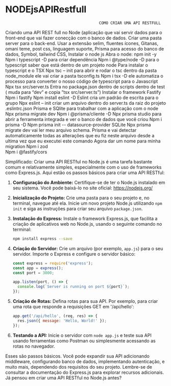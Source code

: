 # NODEjsAPIRestfull
                                             COMO CRIAR UMA API RESTFULL 

Criando uma API REST full no Node (aplicação que vai servir dados para o front-end que vai fazer conecção com o banco de dados.
Criar uma pasta server para o back-end.
Usar a extensão selim, fluentes ícones, Gitanas, omani teme, post css, linguagem suporte, Prisma para acesso do banco de dados, Symbol, tailwind CSS,
Instalar o node js
Abra o node: npm init -y 
Npm i typescript -D para criar dependência
Npm i @type/node -D para o typescript saber que está dentro de um projeto node
Para instalar o typescript e o TSX
Npx tsc – init para abrir e rodar o tsc dentro da pasta node_module ele vai criar a pasta tsconfig.ts
Npm i tsx -D ele automatiza o processo para converter o nosso código de typescript para o Javascript
Npx tsx src/server.ts
Entra no package.json dentro de scripts dentro de test ( muda para “dev” e copia ”tsx src/server.ts”)
Instalar o framework Fastify 
Npm i fastify
Npm install eslint -D          Eslint cria um padrão de escrita para o grupo
Npx eslint – init criar um arquivo dentro do server.ts  da raiz do projeto .eslintrc.json
Prisma e SQlite para trabalhar com a aplicação com o node
Npx prisma migrate dev
Npm i @prisma/cliente -D
Npx prisma studio para abrir a ferramenta integrada e ver o banco de dados que você criou
Npm i prisma -D
Npm prisma init --  datasource-provider SQLite
Npx prisma migrate dev  vai ler meu arquivo schema. Prisma e vai detectar automaticamente todas as alterações que eu fiz neste arquivo desde a ultima vez que eu executei este comando Agora dar um nome para minha migration
Npm i zod   
Npm i @fastify/cors

Simplificado:
Criar uma API RESTful no Node.js é uma tarefa bastante comum e relativamente simples, especialmente com o uso de frameworks como Express.js. Aqui estão os passos básicos para criar uma API RESTful:

1. **Configuração do Ambiente:**
   Certifique-se de ter o Node.js instalado em seu sistema. Você pode baixá-lo no site oficial: https://nodejs.org/

2. **Inicialização do Projeto:**
   Crie uma pasta para o seu projeto e, no terminal, navegue até ela. Inicie um novo projeto Node.js utilizando `npm init` e siga as instruções para criar seu arquivo `package.json`.

3. **Instalação do Express:**
   Instale o framework Express.js, que facilita a criação de aplicativos web no Node.js, usando o seguinte comando no terminal:
   ```bash
   npm install express --save
   ```

4. **Criação do Servidor:**
   Crie um arquivo (por exemplo, `app.js`) para o seu servidor. Importe o Express e configure o servidor básico:
   ```javascript
   const express = require('express');
   const app = express();
   const port = 3000;

   app.listen(port, () => {
     console.log(`Server is running on port ${port}`);
   });
   ```

5. **Criação de Rotas:**
   Defina rotas para sua API. Por exemplo, para criar uma rota que responde a requisições GET em '/api/hello':
   ```javascript
   app.get('/api/hello', (req, res) => {
     res.json({ message: 'Hello, World!' });
   });
   ```

6. **Testando a API:**
   Inicie o servidor com `node app.js` e teste sua API usando ferramentas como Postman ou simplesmente acessando as rotas no navegador.

Esses são passos básicos. Você pode expandir sua API adicionando middleware, configurando banco de dados, implementando autenticação, e muito mais, dependendo dos requisitos do seu projeto. Lembre-se de consultar a documentação do Express.js para explorar recursos adicionais. Já pensou em criar uma API RESTful no Node.js antes?


